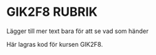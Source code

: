 # GIK2F8 RUBRIK

Lägger till mer text bara för att se vad som händer


Här lagras kod för kursen GIK2F8.
